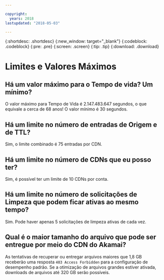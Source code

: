 ```yaml
---

copyright:
  years: 2018
lastupdated: "2018-05-03"

---
```


{:shortdesc: .shortdesc}
{:new_window: target="_blank"}
{:codeblock: .codeblock}
{:pre: .pre}
{:screen: .screen}
{:tip: .tip}
{:download: .download}

# Limites e Valores Máximos

## Há um valor máximo para o Tempo de vida? Um mínimo?

O valor máximo para Tempo de Vida é 2.147.483.647 segundos, o que equivale a cerca de 68 anos! O valor mínimo é 30 segundos.

## Há um limite no número de entradas de Origem e de TTL?

Sim, o limite combinado é 75 entradas por CDN.

## Há um limite no número de CDNs que eu posso ter?

Sim, é possível ter um limite de 10 CDNs por conta.

## Há um limite no número de solicitações de Limpeza que podem ficar ativas ao mesmo tempo?
Sim. Pode haver apenas 5 solicitações de limpeza ativas de cada vez.

## Qual é o maior tamanho do arquivo que pode ser entregue por meio do CDN do Akamai?

As tentativas de recuperar ou entregar arquivos maiores que 1,8 GB receberão uma resposta `403 Access Forbidden` para a configuração de desempenho padrão. Se a otimização de arquivos grandes estiver ativada, downloads de arquivos até 320 GB serão possíveis.
